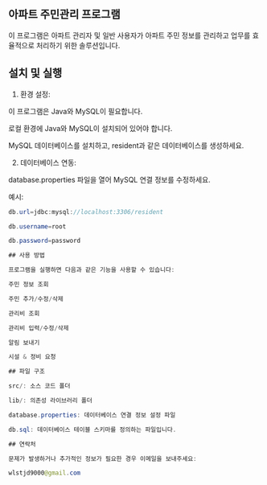 ## 아파트 주민관리 프로그램

이 프로그램은 아파트 관리자 및 일반 사용자가 아파트 주민 정보를 관리하고 업무를 효율적으로 처리하기 위한 솔루션입니다.

## 설치 및 실행

1. 환경 설정:

이 프로그램은 Java와 MySQL이 필요합니다.

로컬 환경에 Java와 MySQL이 설치되어 있어야 합니다.

MySQL 데이터베이스를 설치하고, resident과 같은 데이터베이스를 생성하세요.

2. 데이터베이스 연동:

database.properties 파일을 열어 MySQL 연결 정보를 수정하세요.

예시:
```java
db.url=jdbc:mysql://localhost:3306/resident 

db.username=root

db.password=password

## 사용 방법

프로그램을 실행하면 다음과 같은 기능을 사용할 수 있습니다:

주민 정보 조회

주민 추가/수정/삭제

관리비 조회

관리비 입력/수정/삭제

알림 보내기

시설 & 정비 요청

## 파일 구조

src/: 소스 코드 폴더

lib/: 의존성 라이브러리 폴더

database.properties: 데이터베이스 연결 정보 설정 파일

db.sql: 데이터베이스 테이블 스키마를 정의하는 파일입니다.

## 연락처

문제가 발생하거나 추가적인 정보가 필요한 경우 이메일을 보내주세요: 

wlstjd9000@gmail.com

